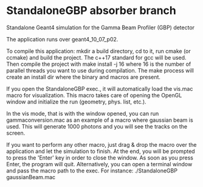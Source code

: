 # StandaloneGBP absorber branch
Standalone Geant4 simulation for the Gamma Beam Profiler (GBP) detector

The application runs over geant4_10_07_p02.

To compile this application: mkdir a build directory, cd to it, run cmake (or ccmake) and build the project. The c++17 standard for gcc will be used. Then compile the project with
make install -j 16
where 16 is the number of parallel threads you want to use during compilation.
The make process will create an install dir where the binary and macros are present.

If you open the StandaloneGBP exec., it will automatically load the vis.mac macro for visualization. This macro takes care of opening the OpenGL window and initialize the run (geometry, phys. list, etc.).

In the vis mode, that is with the window opened, you can run gammaconversion.mac as an example of a macro where gaussian beam is used. This will generate 1000 photons and you will see the tracks on the screen.

If you want to perform any other macro, just drag & drop the macro over the application and let the simulation to finish. At the end, you will be prompted to press the 'Enter' key in order to close the window. As soon as you press Enter, the program will quit.
Alternatively, you can open a terminal window and pass the macro path to the exec. For instance:
./StandaloneGBP gaussianBeam.mac
